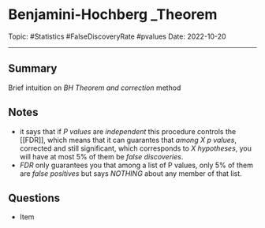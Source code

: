 
# Benjamini-Hochberg _Theorem
Topic: #Statistics #FalseDiscoveryRate #pvalues
Date: 2022-10-20

---

## Summary
Brief intuition on *BH Theorem and correction* method

## Notes
- it says that if *P values* are *independent* this procedure controls the [[FDR]], which means that it can guarantes that *among X p values*, corrected and still significant, which corresponds to *X hypotheses*, you will have at most 5% of them be *false discoveries*. 
- *FDR* only guarantees you that among a list of P values, only 5% of them are *false positives* but says *NOTHING* about any member of that list.

## Questions
- Item



